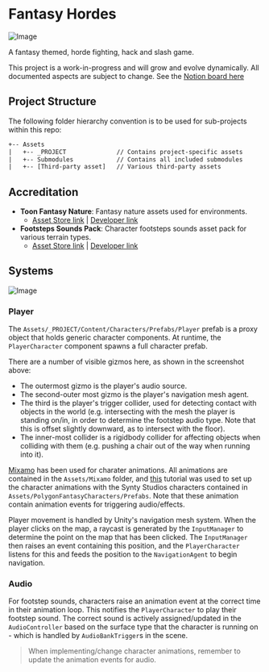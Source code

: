# Fantasy Hordes

![Image](./Documentation/HEADER.png)

A fantasy themed, horde fighting, hack and slash game.

This project is a work-in-progress and will grow and evolve dynamically. All documented aspects are subject to change. See the [Notion board here](https://aspiring-end-9a9.notion.site/Fantasy-Hordes-838f3c1fb48c49f3933368a95d0d04cf?pvs=4)

## Project Structure

The following folder hierarchy convention is to be used for sub-projects within this repo:

```txt
+-- Assets
|   +-- _PROJECT              // Contains project-specific assets
|   +-- Submodules            // Contains all included submodules
|   +-- [Third-party asset]   // Various third-party assets
```

## Accreditation

- **Toon Fantasy Nature**: Fantasy nature assets used for environments.
  - [Asset Store link](https://assetstore.unity.com/packages/3d/environments/landscapes/toon-fantasy-nature-215197) | [Developer link](https://www.facebook.com/SICSgames)
- **Footsteps Sounds Pack**: Character footsteps sounds asset pack for various terrain types.
  - [Asset Store link](https://assetstore.unity.com/packages/audio/sound-fx/foley/footsteps-sound-pack-165660) | [Developer link](http://www.cafofomusic.com/)

## Systems

![Image](./Documentation/PlayerRig.png)

### Player

The `Assets/_PROJECT/Content/Characters/Prefabs/Player` prefab is a proxy object that holds generic character components. At runtime, the `PlayerCharacter` component spawns a full character prefab.

There are a number of visible gizmos here, as shown in the screenshot above:

- The outermost gizmo is the player's audio source.
- The second-outer most gizmo is the player's navigation mesh agent.
- The third is the player's trigger collider, used for detecting contact with objects in the world (e.g. intersecting with the mesh the player is standing on/in, in order to determine the footstep audio type. Note that this is offset slightly downward, as to intersect with the floor).
- The inner-most collider is a rigidbody collider for affecting objects when colliding with them (e.g. pushing a chair out of the way when running into it).

[Mixamo](https://www.mixamo.com/) has been used for charater animations. All animations are contained in the `Assets/Mixamo` folder, and [this](https://www.youtube.com/watch?v=9H0aJhKSlEQ) tutorial was used to set up the character animations with the Synty Studios characters contained in `Assets/PolygonFantasyCharacters/Prefabs`. Note that these animation contain animation events for triggering audio/effects.

Player movement is handled by Unity's navigation mesh system. When the player clicks on the map, a raycast is generated by the `InputManager` to determine the point on the map that has been clicked. The `InputManager` then raises an event containing this position, and the `PlayerCharacter` listens for this and feeds the position to the `NavigationAgent` to begin navigation.

### Audio

For footstep sounds, characters raise an animation event at the correct time in their animation loop. This notifies the `PlayerCharacter` to play their footstep sound. The correct sound is actively assigned/updated in the `AudioController` based on the surface type that the character is running on - which is handled by `AudioBankTrigger`s in the scene.

> When implementing/change character animations, remember to update the animation events for audio.
